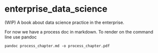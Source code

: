 # enterprise_data_science

(WIP) A book about data science practice in the enterprise.

For now we have a process doc in markdown. To render on the command line use pandoc

```
pandoc process_chapter.md -o process_chapter.pdf
```

